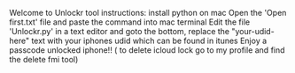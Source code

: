 Welcome to Unlockr tool
instructions:
install python on mac 
Open the 'Open first.txt' file and paste the command into mac terminal
Edit the file 'Unlockr.py' in a text editor and goto the bottom, replace the "your-udid-here" text with your iphones udid which can be found in itunes 
Enjoy a passcode unlocked iphone!!
( to delete icloud lock go to my profile and find the delete fmi tool)
